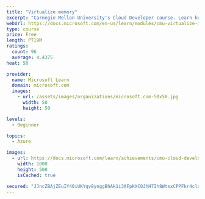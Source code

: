 ```yaml
---
title: "Virtualize memory"
excerpt: "Carnegie Mellon University's Cloud Developer course. Learn how memory is virtualized to support cloud resources. Covers different types of memory mapping and related issues."
webUrl: https://docs.microsoft.com/en-us/learn/modules/cmu-virtualize-memory/
type: course
price: Free
length: PT19M
ratings:
  count: 96
  average: 4.4375
heat: 50

provider:
  name: Microsoft Learn
  domain: microsoft.com
  images:
    - url: /assets/images/organizations/microsoft.com-50x50.jpg
      width: 50
      height: 50

levels:
  - Beginner

topics:
  - Azure

images:
  - url: https://docs.microsoft.com/learn/achievements/cmu-cloud-developer/virtualize-memory-social.png
    width: 1000
    height: 500
    isCached: true

secured: "JJncZBAjZEuIY40iUKYqv8ynggBhAk1i3AFpKXCOJhH7Ih8WtsxCPPFkr4clasW7SFQKmgbWpMY8bxVU6dnoxN5eL2p+eGxjwCAxikQU7QuoTAZ6p55fc2dUAPs4dMGHiK+us3OkOhVFZ2CZEQyIY0hekO+8mZAIrfKh1lUTWZvwdYXE5LwoshSsfwYGZk6jLk33uigzKUwptYEljgOLNRwQCr5rrUVqfnz0sW2Pb+PU4rXt8LoSI18BC3tZyXiJQtATF0LQuvhvKz+N67Lzj8OJPeppLrn81ErE5FeFuxl7l65FPy6hEZZDEbx1xObJY7htLV95aXDA4ggW3h1i9yWrR2kLO76Gzt3+xswM3fECbWrZvuZ+omtTyFDoPD4LxOAWV0CTBMe0n8JL3rEC2oPNkQ0vtlOt2reb+O6ixzc=;bhoF0rGNDjFVeJqbAI7NiA=="
---
```


